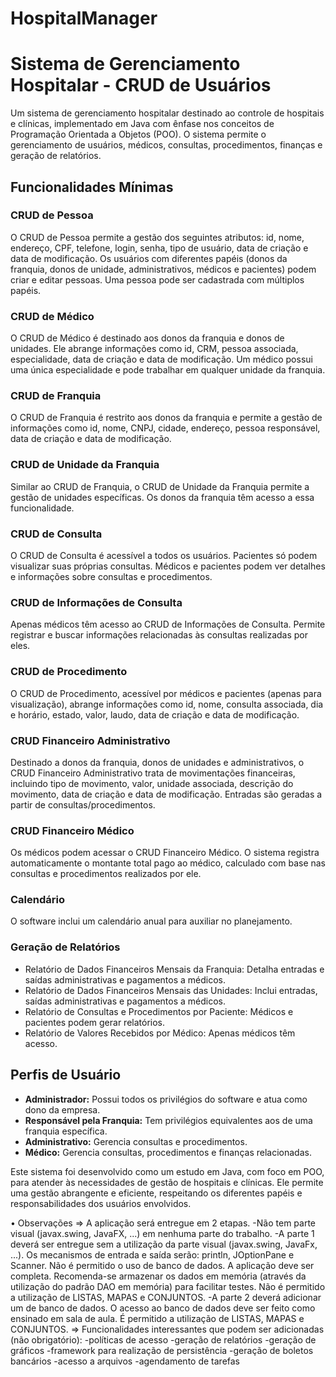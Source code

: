 # HospitalManager
# Sistema de Gerenciamento Hospitalar - CRUD de Usuários

Um sistema de gerenciamento hospitalar destinado ao controle de hospitais e clínicas, implementado em Java com ênfase nos conceitos de Programação Orientada a Objetos (POO). O sistema permite o gerenciamento de usuários, médicos, consultas, procedimentos, finanças e geração de relatórios.

## Funcionalidades Mínimas

### CRUD de Pessoa

O CRUD de Pessoa permite a gestão dos seguintes atributos: id, nome, endereço, CPF, telefone, login, senha, tipo de usuário, data de criação e data de modificação. Os usuários com diferentes papéis (donos da franquia, donos de unidade, administrativos, médicos e pacientes) podem criar e editar pessoas. Uma pessoa pode ser cadastrada com múltiplos papéis.

### CRUD de Médico

O CRUD de Médico é destinado aos donos da franquia e donos de unidades. Ele abrange informações como id, CRM, pessoa associada, especialidade, data de criação e data de modificação. Um médico possui uma única especialidade e pode trabalhar em qualquer unidade da franquia.

### CRUD de Franquia

O CRUD de Franquia é restrito aos donos da franquia e permite a gestão de informações como id, nome, CNPJ, cidade, endereço, pessoa responsável, data de criação e data de modificação.

### CRUD de Unidade da Franquia

Similar ao CRUD de Franquia, o CRUD de Unidade da Franquia permite a gestão de unidades específicas. Os donos da franquia têm acesso a essa funcionalidade.

### CRUD de Consulta

O CRUD de Consulta é acessível a todos os usuários. Pacientes só podem visualizar suas próprias consultas. Médicos e pacientes podem ver detalhes e informações sobre consultas e procedimentos.

### CRUD de Informações de Consulta

Apenas médicos têm acesso ao CRUD de Informações de Consulta. Permite registrar e buscar informações relacionadas às consultas realizadas por eles.

### CRUD de Procedimento

O CRUD de Procedimento, acessível por médicos e pacientes (apenas para visualização), abrange informações como id, nome, consulta associada, dia e horário, estado, valor, laudo, data de criação e data de modificação.

### CRUD Financeiro Administrativo

Destinado a donos da franquia, donos de unidades e administrativos, o CRUD Financeiro Administrativo trata de movimentações financeiras, incluindo tipo de movimento, valor, unidade associada, descrição do movimento, data de criação e data de modificação. Entradas são geradas a partir de consultas/procedimentos.

### CRUD Financeiro Médico

Os médicos podem acessar o CRUD Financeiro Médico. O sistema registra automaticamente o montante total pago ao médico, calculado com base nas consultas e procedimentos realizados por ele.

### Calendário

O software inclui um calendário anual para auxiliar no planejamento.

### Geração de Relatórios

- Relatório de Dados Financeiros Mensais da Franquia: Detalha entradas e saídas administrativas e pagamentos a médicos.
- Relatório de Dados Financeiros Mensais das Unidades: Inclui entradas, saídas administrativas e pagamentos a médicos.
- Relatório de Consultas e Procedimentos por Paciente: Médicos e pacientes podem gerar relatórios.
- Relatório de Valores Recebidos por Médico: Apenas médicos têm acesso.

## Perfis de Usuário

- **Administrador:** Possui todos os privilégios do software e atua como dono da empresa.
- **Responsável pela Franquia:** Tem privilégios equivalentes aos de uma franquia específica.
- **Administrativo:** Gerencia consultas e procedimentos.
- **Médico:** Gerencia consultas, procedimentos e finanças relacionadas.

Este sistema foi desenvolvido como um estudo em Java, com foco em POO, para atender às necessidades de gestão de hospitais e clínicas. Ele permite uma gestão abrangente e eficiente, respeitando os diferentes papéis e responsabilidades dos usuários envolvidos.

•	Observações
=> A aplicação será entregue em 2 etapas. 
-Não tem parte visual (javax.swing, JavaFX, ...) em nenhuma parte do trabalho.
-A parte 1 deverá ser entregue sem a utilização da parte visual (javax.swing, JavaFx, ...). Os mecanismos de entrada e saída serão: println, JOptionPane e Scanner. Não é permitido o uso de banco de dados. A aplicação deve ser completa. Recomenda-se armazenar os dados em memória (através da utilização do padrão DAO em memória) para facilitar testes. Não é permitido a utilização de LISTAS, MAPAS e CONJUNTOS.
-A parte 2 deverá adicionar um de banco de dados. O acesso ao banco de dados deve ser feito como ensinado em sala de aula. É permitido a utilização de LISTAS, MAPAS e CONJUNTOS.
=> Funcionalidades interessantes que podem ser adicionadas (não obrigatório):
-políticas de acesso
-geração de relatórios
-geração de gráficos
-framework para realização de persistência
-geração de boletos bancários
-acesso a arquivos
-agendamento de tarefas
